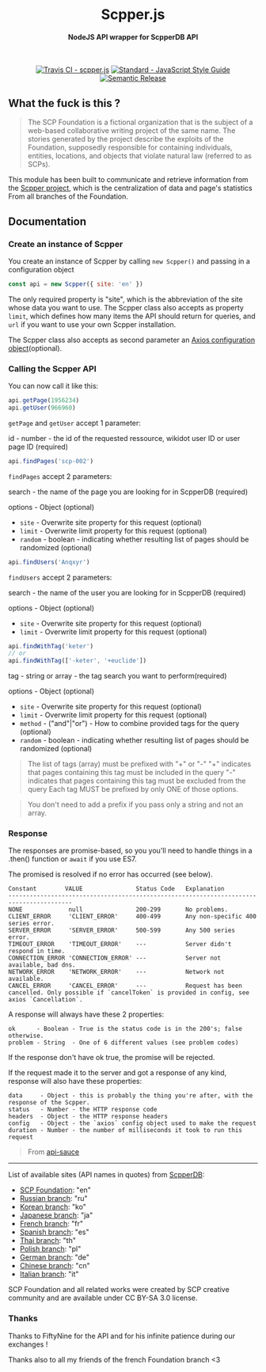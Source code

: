 <h1 align="center">
  Scpper.js
  <h4 align="center">NodeJS API wrapper for ScpperDB API</h4>
  <br>
</h1>

<p align="center">
  <a href="https://travis-ci.org/HelloEdit/scpper.js"><img src="https://travis-ci.org/HelloEdit/scpper.js.svg?branch=master" alt="Travis CI - scpper.js"></a>
  <a href="https://standardjs.com"><img src="https://img.shields.io/badge/code_style-standard-brightgreen.svg" alt="Standard - JavaScript Style Guide"></a>
  <a href="https://github.com/semantic-release/semantic-release"><img src="https://img.shields.io/badge/%20%20%F0%9F%93%A6%F0%9F%9A%80-semantic--release-e10079.svg" alt="Semantic Release"></a>
</p>

## What the fuck is this ?

> The SCP Foundation is a fictional organization that is the subject of a web-based collaborative writing project of the same name. The stories generated by the project describe the exploits of the Foundation, supposedly responsible for containing individuals, entities, locations, and objects that violate natural law (referred to as SCPs).

This module has been built to communicate and retrieve information from the [Scpper project](https://github.com/FiftyNine/ScpperDB), which is the centralization of data and page's statistics From all branches of the Foundation.

## Documentation

### Create an instance of Scpper

You create an instance of Scpper by calling `new Scpper()` and passing in a configuration object

```js
const api = new Scpper({ site: 'en' })
```

The only required property is "site", which is the abbreviation of the site whose data you want to use. The Scpper class also accepts as property `limit`, which defines how many items the API should return for queries, and `url` if you want to use your own Scpper installation.

The Scpper class also accepts as second parameter an [Axios configuration object](https://github.com/axios/axios#request-config)(optional).

### Calling the Scpper API

You can now call it like this:

```js
api.getPage(1956234)
api.getUser(966960)
```

`getPage` and `getUser` accept 1 parameter:

id - number - the id of the requested ressource, wikidot user ID or user page ID (required)

```js
api.findPages('scp-002')
```
`findPages` accept 2 parameters:

search - the name of the page you are looking for in ScpperDB (required)

options - Object (optional)
  - `site` - Overwrite site property for this request (optional)
  - `limit` - Overwrite limit property for this request (optional)
  - `random` - boolean - indicating whether resulting list of pages should be randomized (optional)

```js
api.findUsers('Anqxyr')
```
`findUsers` accept 2 parameters:

search - the name of the user you are looking for in ScpperDB (required)

options - Object (optional)
  - `site` - Overwrite site property for this request (optional)
  - `limit` - Overwrite limit property for this request (optional)

```js
api.findWithTag('keter')
// or
api.findWithTag(['-keter', '+euclide'])
```

tag - string or array - the tag search you want to perform(required)

options - Object (optional)
  - `site` - Overwrite site property for this request (optional)
  - `limit` - Overwrite limit property for this request (optional)
  - `method` - ("and"|"or") - How to combine provided tags for the query (optional)
  - `random` - boolean - indicating whether resulting list of pages should be randomized (optional)

> The list of tags (array) must be  prefixed with "+" or "-"
>    "+" indicates that pages containing this tag must be included in the query
>    "-" indicates that pages containing this tag must be excluded from the query
>    Each tag MUST be prefixed by only ONE of those options.

> You don't need to add a prefix if you pass only a string and not an array.

### Response

The responses are promise-based, so you you'll need to handle things in a .then() function or `await` if you use ES7.

The promised is resolved if no error has occurred (see below).

```
Constant        VALUE               Status Code   Explanation
----------------------------------------------------------------------------------------
NONE             null               200-299       No problems.
CLIENT_ERROR     'CLIENT_ERROR'     400-499       Any non-specific 400 series error.
SERVER_ERROR     'SERVER_ERROR'     500-599       Any 500 series error.
TIMEOUT_ERROR    'TIMEOUT_ERROR'    ---           Server didn't respond in time.
CONNECTION_ERROR 'CONNECTION_ERROR' ---           Server not available, bad dns.
NETWORK_ERROR    'NETWORK_ERROR'    ---           Network not available.
CANCEL_ERROR     'CANCEL_ERROR'     ---           Request has been cancelled. Only possible if `cancelToken` is provided in config, see axios `Cancellation`.
```

A response will always have these 2 properties:

```
ok      - Boolean - True is the status code is in the 200's; false otherwise.
problem - String  - One of 6 different values (see problem codes)
```

If the response don't have ok true, the promise will be rejected.

If the request made it to the server and got a response of any kind, response will also have these properties:

```
data     - Object - this is probably the thing you're after, with the response of the Scpper.
status   - Number - the HTTP response code
headers  - Object - the HTTP response headers
config   - Object - the `axios` config object used to make the request
duration - Number - the number of milliseconds it took to run this request
```

> From [api-sauce](https://github.com/infinitered/apisauce)

---

List of available sites (API names in quotes) from [ScpperDB](https://github.com/FiftyNine/ScpperDB#list-of-available-sites-api-names-in-quotes):
- [SCP Foundation](scp-wiki.net): "en"
- [Russian branch](scpfoundation.ru): "ru"
- [Korean branch](ko.scp-wiki.net): "ko"
- [Japanese branch](ja.scp-wiki.net): "ja"
- [French branch](fondationscp.wikidot.com): "fr"
- [Spanish branch](lafundacionscp.wikidot.com): "es"
- [Thai branch](scp-th.wikidot.com): "th"
- [Polish branch](scp-wiki.net.pl): "pl"
- [German branch](scp-wiki-de.wikidot.com): "de"
- [Chinese branch](scp-wiki-cn.wikidot.com): "cn"
- [Italian branch](fondazionescp.wikidot.com): "it"

SCP Foundation and all related works were created by SCP creative community and are available under CC BY-SA 3.0 license.

### Thanks

Thanks to FiftyNine for the API and for his infinite patience during our exchanges !

Thanks also to all my friends of the french Foundation branch <3
